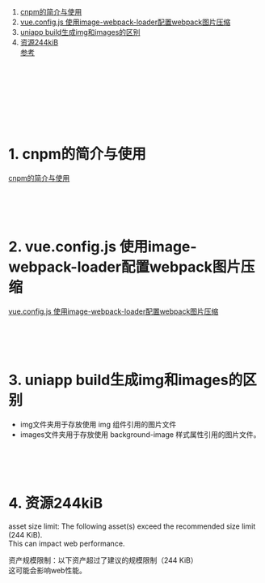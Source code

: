 ﻿1. <a href="#h1"> cnpm的简介与使用 </a>
2. <a href="#h2"> vue.config.js 使用image-webpack-loader配置webpack图片压缩 </a>
3. <a href="#h3"> uniapp build生成img和images的区别 </a>
4. <a href="#h4"> 资源244kiB </a>
<br/><a href="#ck"> 参考 </a>

<br/><br/><br/>




<br/><br/><br/>

### <h1 id="h1"> 1. cnpm的简介与使用 </h1>
[cnpm的简介与使用](https://zhuanlan.zhihu.com/p/125604620)
 

<br/><br/><br/>

### <h1 id="h2"> 2. vue.config.js 使用image-webpack-loader配置webpack图片压缩 </h1>
[vue.config.js 使用image-webpack-loader配置webpack图片压缩](https://blog.csdn.net/qq_41309583/article/details/127791496)





<br/><br/><br/>

### <h1 id="h3"> 3. uniapp build生成img和images的区别 </h1>

- img文件夹用于存放使用 img 组件引用的图片文件
- images文件夹用于存放使用 background-image 样式属性引用的图片文件。




<br/><br/><br/>

### <h1 id="h4"> 4. 资源244kiB </h1>

asset size limit: The following asset(s) exceed the recommended size limit (244 KiB).<br/>
This can impact web performance.<br/>

资产规模限制：以下资产超过了建议的规模限制（244 KiB）<br/>
这可能会影响web性能。<br/>